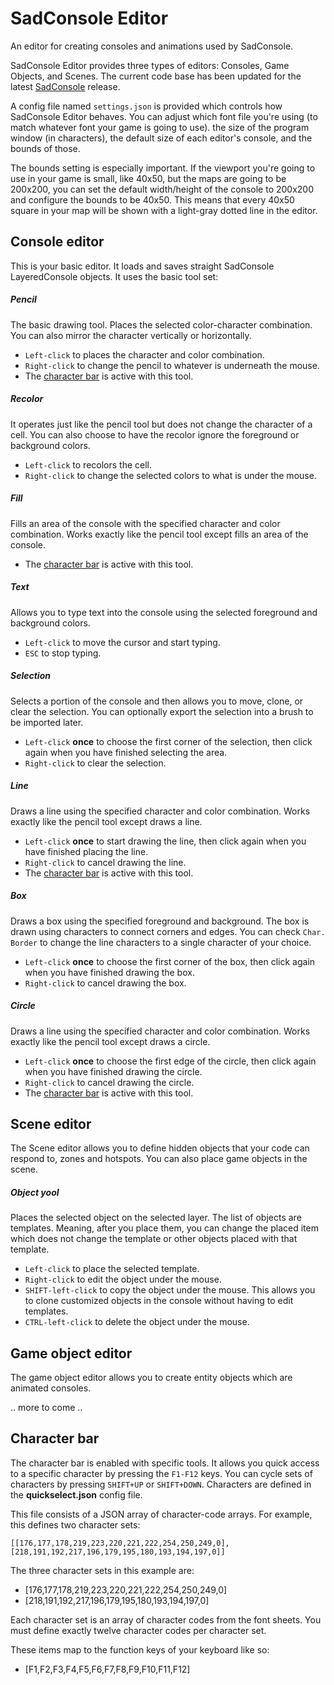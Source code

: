 # SadConsole Editor
An editor for creating consoles and animations used by SadConsole.

SadConsole Editor provides three types of editors: Consoles, Game Objects, and Scenes. The current code base has been updated for the latest [SadConsole](http://github.com/thraka/sadconsole) release.

A config file named `settings.json` is provided which controls how SadConsole Editor behaves. You can adjust which font file you're using (to match whatever font your game is going to use). the size of the program window (in characters), the default size of each editor's console, and the bounds of those.

The bounds setting is especially important. If the viewport you're going to use in your game is small, like 40x50, but the maps are going to be 200x200, you can set the default width/height of the console to 200x200 and configure the bounds to be 40x50. This means that every 40x50 square in your map will be shown with a light-gray dotted line in the editor.

## Console editor
This is your basic editor. It loads and saves straight SadConsole LayeredConsole objects. It uses the basic tool set:

##### Pencil
The basic drawing tool. Places the selected color-character combination. You can also mirror the character vertically or horizontally.
- `Left-click` to places the character and color combination.  
- `Right-click` to change the pencil to whatever is underneath the mouse.
- The [character bar](#character-bar) is active with this tool.

##### Recolor
It operates just like the pencil tool but does not change the character of a cell. You can also choose to have the recolor ignore the foreground or background colors.
- `Left-click` to recolors the cell.  
- `Right-click` to change the selected colors to what is under the mouse.

##### Fill
Fills an area of the console with the specified character and color combination. Works exactly like the pencil tool except fills an area of the console.
- The [character bar](#character-bar) is active with this tool.

##### Text
Allows you to type text into the console using the selected foreground and background colors.
- `Left-click` to move the cursor and start typing. 
- `ESC` to stop typing.

##### Selection
Selects a portion of the console and then allows you to move, clone, or clear the selection. You can optionally export the selection into a brush to be imported later. 
- `Left-click` **once** to choose the first corner of the selection, then click again when you have finished selecting the area.
- `Right-click` to clear the selection.

##### Line
Draws a line using the specified character and color combination. Works exactly like the pencil tool except draws a line.
- `Left-click` **once** to start drawing the line, then click again when you have finished placing the line.
- `Right-click` to cancel drawing the line.
- The [character bar](#character-bar) is active with this tool.
  
##### Box
Draws a box using the specified foreground and background. The box is drawn using characters to connect corners and edges. You can check `Char. Border` to change the line characters to a single character of your choice.
- `Left-click` **once** to choose the first corner of the box, then click again when you have finished drawing the box.
- `Right-click` to cancel drawing the box.

##### Circle
Draws a line using the specified character and color combination. Works exactly like the pencil tool except draws a circle.
- `Left-click` **once** to choose the first edge of the circle, then click again when you have finished drawing the circle.
- `Right-click` to cancel drawing the circle.
- The [character bar](#character-bar) is active with this tool.


## Scene editor

The Scene editor allows you to define hidden objects that your code can respond to, zones and hotspots. You can also place game objects in the scene. 

##### Object yool
Places the selected object on the selected layer. The list of objects are templates. Meaning, after you place them, you can change the placed item which does not change the template or other objects placed with that template.
- `Left-click` to place the selected template.
- `Right-click` to edit the object under the mouse.
- `SHIFT-left-click` to copy the object under the mouse. This allows you to clone customized objects in the console without having to edit templates.
- `CTRL-left-click` to delete the object under the mouse.



## Game object editor

The game object editor allows you to create entity objects which are animated consoles.

.. more to come ..


## Character bar
The character bar is enabled with specific tools. It allows you quick access to a specific character by pressing the `F1-F12` keys. You can cycle sets of characters by pressing `SHIFT+UP` or `SHIFT+DOWN`. Characters are defined in the **quickselect.json** config file.

This file consists of a JSON array of character-code arrays. For example, this defines two character sets:

    [[176,177,178,219,223,220,221,222,254,250,249,0],[218,191,192,217,196,179,195,180,193,194,197,0]]

The three character sets in this example are:

- [176,177,178,219,223,220,221,222,254,250,249,0]
- [218,191,192,217,196,179,195,180,193,194,197,0]

Each character set is an array of character codes from the font sheets. You must define exactly twelve character codes per character set.

These items map to the function keys of your keyboard like so:

- [F1,F2,F3,F4,F5,F6,F7,F8,F9,F10,F11,F12]